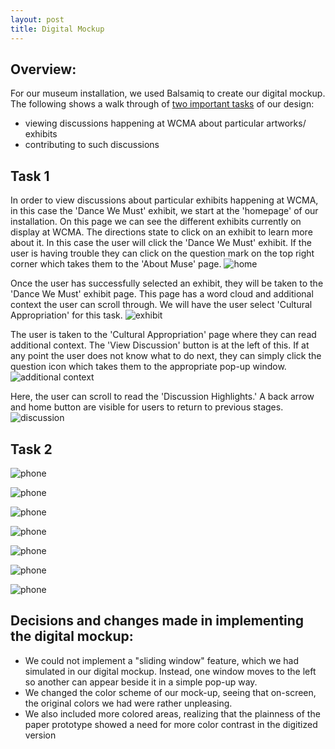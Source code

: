 ```yaml
---
layout: post
title: Digital Mockup
---
```


## Overview: 
For our museum installation, we used Balsamiq to create our digital mockup. The following shows a walk through of [two important tasks](https://museumsforall.github.io/2018-10-29-Paper-Prototype/) of our design: 
* viewing discussions happening at WCMA about particular artworks/ exhibits 
* contributing to such discussions  

## Task 1 

In order to view discussions about particular exhibits happening at WCMA, in this case the 'Dance We Must' exhibit, we start at the 'homepage' of our installation. On this page we can see the different exhibits currently on display at WCMA. The directions state to click on an exhibit to learn more about it. In this case the user will click the 'Dance We Must' exhibit. If the user is having trouble they can click on the question mark on the top right corner which takes them to the 'About Muse' page. 
![home](/img/home.png)

Once the user has successfully selected an exhibit, they will be taken to the 'Dance We Must' exhibit page. This page has a word cloud and additional context the user can scroll through. We will have the user select 'Cultural Appropriation' for this task. 
![exhibit](/img/exhibit.png) 

The user is taken to the 'Cultural Appropriation' page where they can read additional context. The 'View Discussion' button is at the left of this. If at any point the user does not know what to do next, they can simply click the question icon which takes them to the appropriate pop-up window. 
![additional context](/img/additional_context.png)

Here, the user can scroll to read the 'Discussion Highlights.' A back arrow and home button are visible for users to return to previous stages. 
![discussion](/img/discussion.png)

## Task 2 

![phone](/img/Phone1.png)

![phone](/img/Phone2.png)

![phone](/img/Phone3.png)

![phone](/img/Phone4.png)

![phone](/img/Phone5.png)

![phone](/img/Phone6.png)

![phone](/img/Phone7.png)

## Decisions and changes made in implementing the digital mockup:
* We could not implement a "sliding window" feature, which we had simulated in our digital mockup. Instead, one window moves to the left so another can appear beside it in a simple pop-up way.
* We changed the color scheme of our mock-up, seeing that on-screen, the original colors we had were rather unpleasing.
* We also included more colored areas, realizing that the plainness of the paper prototype showed a need for more color contrast in the digitized version
